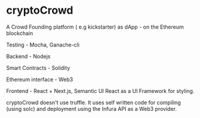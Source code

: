 # cryptoCrowd

A Crowd Founding platform ( e.g kickstarter) as dApp - on the Ethereum blockchain

Testing - Mocha, Ganache-cli

Backend - Nodejs

Smart Contracts - Solidity

Ethereum interface - Web3

Frontend - React + Next.js, Semantic UI React as a UI Framework for styling.

cryptoCrowd doesn't use truffle. It uses self written code for compiling (using solc) and deployment using the Infura API as a Web3 provider.

